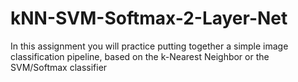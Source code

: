 # kNN-SVM-Softmax-2-Layer-Net
In this assignment you will practice putting together a simple image classification pipeline, based on the k-Nearest Neighbor or the SVM/Softmax classifier
